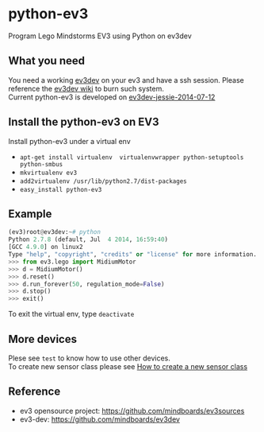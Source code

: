 python-ev3
==========

Program Lego Mindstorms EV3 using Python on ev3dev

## What you need


You need a working [ev3dev](https://github.com/mindboards/ev3dev) on your ev3 and have a ssh session. Please reference the [ev3dev wiki](https://github.com/mindboards/ev3dev/wiki/Getting-started-v2) to burn such system.  
Current python-ev3 is developed on [ev3dev-jessie-2014-07-12](https://github.com/mindboards/ev3dev/releases/tag/ev3dev-jessie-2014-07-12)   

## Install the python-ev3 on EV3
Install python-ev3 under a virtual env
* ```apt-get install virtualenv  virtualenvwrapper python-setuptools python-smbus```
* ```mkvirtualenv ev3```
* ```add2virtualenv /usr/lib/python2.7/dist-packages```
* ```easy_install python-ev3```

## Example
```python
(ev3)root@ev3dev:~# python
Python 2.7.8 (default, Jul  4 2014, 16:59:40)
[GCC 4.9.0] on linux2
Type "help", "copyright", "credits" or "license" for more information.
>>> from ev3.lego import MidiumMotor
>>> d = MidiumMotor()
>>> d.reset()
>>> d.run_forever(50, regulation_mode=False)
>>> d.stop()
>>> exit()
```
To exit the virtual env, type ```deactivate```

## More devices
Plese see ```test``` to know how to use other devices.  
To create new sensor class please see [How to create a new sensor class ](https://github.com/topikachu/python-ev3/wiki/How-to-create-a-new-sensor-class)
        

## Reference
* ev3 opensource project: https://github.com/mindboards/ev3sources
* ev3-dev: https://github.com/mindboards/ev3dev

